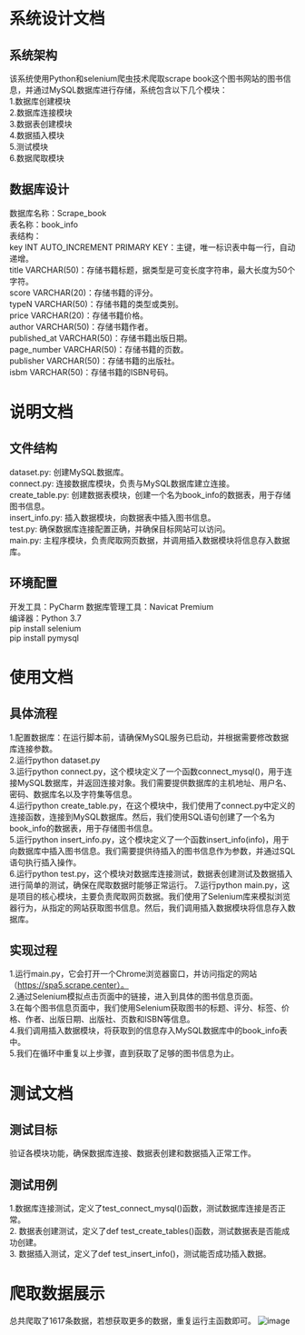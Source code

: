 # 系统设计文档
## 系统架构
该系统使用Python和selenium爬虫技术爬取scrape book这个图书网站的图书信息，并通过MySQL数据库进行存储，系统包含以下几个模块：  
1.数据库创建模块  
2.数据库连接模块  
3.数据表创建模块  
4.数据插入模块  
5.测试模块  
6.数据爬取模块  
## 数据库设计
数据库名称：Scrape_book  
表名称：book_info  
表结构：  
key INT AUTO_INCREMENT PRIMARY KEY：主键，唯一标识表中每一行，自动递增。  
title VARCHAR(50)：存储书籍标题，据类型是可变长度字符串，最大长度为50个字符。  
score VARCHAR(20)：存储书籍的评分。  
typeN VARCHAR(50)：存储书籍的类型或类别。  
price VARCHAR(20)：存储书籍价格。  
author VARCHAR(50)：存储书籍作者。  
published_at  VARCHAR(50)：存储书籍出版日期。  
page_number VARCHAR(50)：存储书籍的页数。  
publisher VARCHAR(50)：存储书籍的出版社。  
isbm VARCHAR(50)：存储书籍的ISBN号码。  

# 说明文档
## 文件结构
dataset.py: 创建MySQL数据库。  
connect.py: 连接数据库模块，负责与MySQL数据库建立连接。  
create_table.py: 创建数据表模块，创建一个名为book_info的数据表，用于存储图书信息。  
insert_info.py: 插入数据模块，向数据表中插入图书信息。  
test.py: 确保数据库连接配置正确，并确保目标网站可以访问。  
main.py: 主程序模块，负责爬取网页数据，并调用插入数据模块将信息存入数据库。  
## 环境配置
开发工具：PyCharm
数据库管理工具：Navicat Premium       
编译器：Python 3.7  
pip install selenium  
pip install pymysql  

# 使用文档
## 具体流程
1.配置数据库：在运行脚本前，请确保MySQL服务已启动，并根据需要修改数据库连接参数。  
2.运行python dataset.py  
3.运行python connect.py，这个模块定义了一个函数connect_mysql()，用于连接MySQL数据库，并返回连接对象。我们需要提供数据库的主机地址、用户名、密码、数据库名以及字符集等信息。  
4.运行python create_table.py，在这个模块中，我们使用了connect.py中定义的连接函数，连接到MySQL数据库。然后，我们使用SQL语句创建了一个名为book_info的数据表，用于存储图书信息。  
5.运行python insert_info.py，这个模块定义了一个函数insert_info(info)，用于向数据库中插入图书信息。我们需要提供待插入的图书信息作为参数，并通过SQL语句执行插入操作。  
6.运行python test.py，这个模块对数据库连接测试，数据表创建测试及数据插入进行简单的测试，确保在爬取数据时能够正常运行。 
7.运行python main.py，这是项目的核心模块，主要负责爬取网页数据。我们使用了Selenium库来模拟浏览器行为，从指定的网站获取图书信息。然后，我们调用插入数据模块将信息存入数据库。  
## 实现过程
1.运行main.py，它会打开一个Chrome浏览器窗口，并访问指定的网站（https://spa5.scrape.center）。  
2.通过Selenium模拟点击页面中的链接，进入到具体的图书信息页面。  
3.在每个图书信息页面中，我们使用Selenium获取图书的标题、评分、标签、价格、作者、出版日期、出版社、页数和ISBN等信息。  
4.我们调用插入数据模块，将获取到的信息存入MySQL数据库中的book_info表中。  
5.我们在循环中重复以上步骤，直到获取了足够的图书信息为止。  

# 测试文档
## 测试目标
验证各模块功能，确保数据库连接、数据表创建和数据插入正常工作。
## 测试用例
1.数据库连接测试，定义了test_connect_mysql()函数，测试数据库连接是否正常。    
2. 数据表创建测试，定义了def test_create_tables()函数，测试数据表是否能成功创建。    
3. 数据插入测试，定义了def test_insert_info()，测试能否成功插入数据。  
# 爬取数据展示
总共爬取了1617条数据，若想获取更多的数据，重复运行主函数即可。
![image](https://github.com/user-attachments/assets/732e5be3-502a-439f-9588-0ec78250e369)






